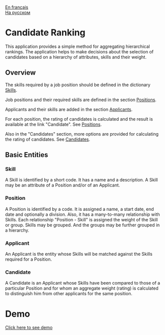 [En français](https://github.com/ciukstar/candidate/blob/master/README.fr.md)  
[На русском](https://github.com/ciukstar/candidate/blob/master/README.ru.md)

# Candidate Ranking

This application provides a simple method for aggregating hierarchical rankings. The application helps to make decisions about the selection of candidates based on a hierarchy of attributes, skills and their weight.

## Overview

The skills required by a job position should be defined in the dictionary [Skills](https://candidate-biyunm4r4q-de.a.run.app/skills?desc=id&offset=0&limit=5).

Job positions and their required skills are defined in the section [Positions](https://candidate-biyunm4r4q-de.a.run.app/jobs?desc=id&offset=0&limit=5).

Applicants and their skills are added in the section [Applicants](https://candidate-biyunm4r4q-de.a.run.app/applicants?desc=id&offset=0&limit=5).

For each position, the rating of candidates is calculated and the result is available at the link "Candidate". See [Positions](https://candidate-biyunm4r4q-de.a.run.app/job-candidates/2).

Also in the "Candidates" section, more options are provided for calculating the rating of candidates. See [Candidates](https://candidate-biyunm4r4q-de.a.run.app/candidates).

## Basic Entities

### Skill

A Skill is identified by a short code. It has a name and a description. A Skill may be an attribute of a Position and/or of an Applicant.

### Position

A Position is identified by a code. It is assigned a name, a start date, end date and optionally a division. Also, it has a many-to-many relationship with Skills. Each relationship "Position - Skill" is assigned the weight of the Skill or group. Skills may be grouped. And the groups may be further grouped in a hierarchy.

### Applicant

An Applicant is the entity whose Skills will be matched against the Skills required for a Position.

### Candidate

A Candidate is an Applicant whose Skills have been compared to those of a particular Position and for whom an aggregate weight (rating) is calculated to distinguish him from other applicants for the same position.

# Demo

[Click here to see demo](https://candidate-biyunm4r4q-de.a.run.app)
